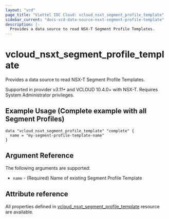 ```yaml
---
layout: "vcd"
page_title: "Viettel IDC Cloud: vcloud_nsxt_segment_profile_template"
sidebar_current: "docs-vcd-data-source-nsxt-segment-profile-template"
description: |-
  Provides a data source to read NSX-T Segment Profile Templates.
---
```


# vcloud\_nsxt\_segment\_profile\_template

Provides a data source to read NSX-T Segment Profile Templates.

Supported in provider *v3.11+* and VCLOUD 10.4.0+ with NSX-T. Requires System Administrator privileges.

## Example Usage (Complete example with all Segment Profiles)

```hcl
data "vcloud_nsxt_segment_profile_template" "complete" {
  name = "my-segment-profile-template-name"
}
```

## Argument Reference

The following arguments are supported:

* `name` - (Required) Name of existing Segment Profile Template

## Attribute reference

All properties defined in [vcloud_nsxt_segment_profile_template](/providers/viettelidc-provider/vcloud/latest/docs/resources/nsxt_segment_profile_template)
resource are available.
